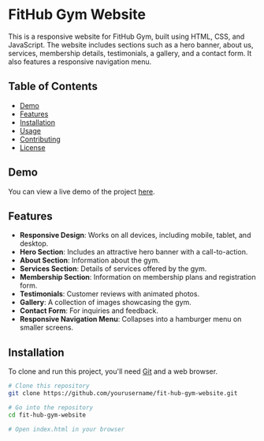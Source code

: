 # FitHub Gym Website

This is a responsive website for FitHub Gym, built using HTML, CSS, and JavaScript. The website includes sections such as a hero banner, about us, services, membership details, testimonials, a gallery, and a contact form. It also features a responsive navigation menu.

## Table of Contents

- [Demo](#demo)
- [Features](#features)
- [Installation](#installation)
- [Usage](#usage)
- [Contributing](#contributing)
- [License](#license)

## Demo

You can view a live demo of the project [here](#).

## Features

- **Responsive Design**: Works on all devices, including mobile, tablet, and desktop.
- **Hero Section**: Includes an attractive hero banner with a call-to-action.
- **About Section**: Information about the gym.
- **Services Section**: Details of services offered by the gym.
- **Membership Section**: Information on membership plans and registration form.
- **Testimonials**: Customer reviews with animated photos.
- **Gallery**: A collection of images showcasing the gym.
- **Contact Form**: For inquiries and feedback.
- **Responsive Navigation Menu**: Collapses into a hamburger menu on smaller screens.

## Installation

To clone and run this project, you'll need [Git](https://git-scm.com) and a web browser.

```bash
# Clone this repository
git clone https://github.com/yourusername/fit-hub-gym-website.git

# Go into the repository
cd fit-hub-gym-website

# Open index.html in your browser
```
